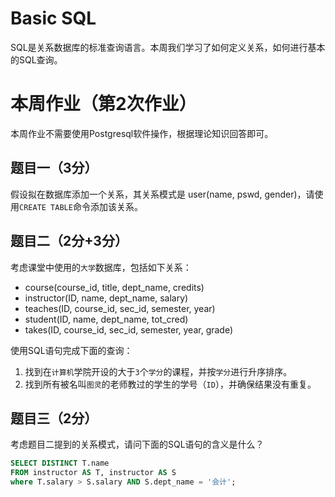 # Basic SQL
SQL是关系数据库的标准查询语言。本周我们学习了如何定义关系，如何进行基本的SQL查询。

# 本周作业（第2次作业）
本周作业不需要使用Postgresql软件操作，根据理论知识回答即可。

## 题目一（3分）
假设拟在数据库添加一个关系，其关系模式是 user(name, pswd, gender)，请使用`CREATE TABLE`命令添加该关系。

## 题目二（2分+3分）
考虑课堂中使用的`大学`数据库，包括如下关系：
- course(course_id, title, dept_name, credits)
- instructor(ID, name, dept_name, salary)
- teaches(ID, course_id, sec_id, semester, year)
- student(ID, name, dept_name, tot_cred)
- takes(ID, course_id, sec_id, semester, year, grade)

使用SQL语句完成下面的查询：

1. 找到在`计算机`学院开设的大于`3`个`学分`的课程，并按`学分`进行升序排序。
2. 找到所有被名叫`图灵`的老师教过的学生的学号（`ID`），并确保结果没有重复。

## 题目三（2分）
考虑题目二提到的关系模式，请问下面的SQL语句的含义是什么？

```sql
SELECT DISTINCT T.name
FROM instructor AS T, instructor AS S
where T.salary > S.salary AND S.dept_name = '会计';
```